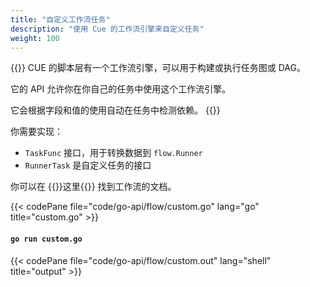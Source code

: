 ```yaml
---
title: "自定义工作流任务"
description: "使用 Cue 的工作流引擎来自定义任务"
weight: 100
---
```


{{<lead>}}
CUE 的脚本层有一个工作流引擎，可以用于构建或执行任务图或 DAG。

它的 API 允许你在你自己的任务中使用这个工作流引擎。

它会根据字段和值的使用自动在任务中检测依赖。
{{</lead>}}

你需要实现：

- `TaskFunc` 接口，用于转换数据到 `flow.Runner` 
- `RunnerTask` 是自定义任务的接口

你可以在  {{<cuedoc page="/tools/flow">}}这里{{</cuedoc>}} 找到工作流的文档。

{{< codePane file="code/go-api/flow/custom.go" lang="go" title="custom.go" >}}

#### `go run custom.go`

{{< codePane file="code/go-api/flow/custom.out" lang="shell" title="output" >}}
